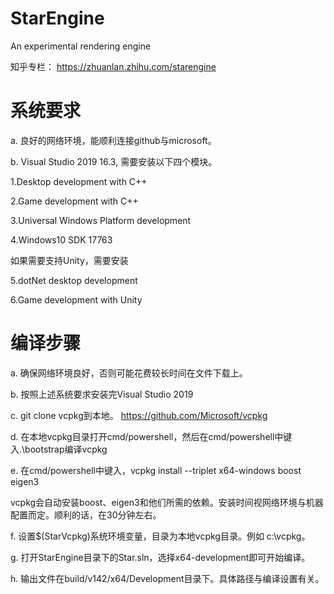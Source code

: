 # StarEngine
An experimental rendering engine

知乎专栏：
https://zhuanlan.zhihu.com/starengine

# 系统要求
a. 良好的网络环境，能顺利连接github与microsoft。

b. Visual Studio 2019 16.3, 需要安装以下四个模块。

  1.Desktop development with C++

  2.Game development with C++

  3.Universal Windows Platform development

  4.Windows10 SDK 17763
  
  如果需要支持Unity，需要安装

  5.dotNet desktop development

  6.Game development with Unity

# 编译步骤
a. 确保网络环境良好，否则可能花费较长时间在文件下载上。

b. 按照上述系统要求安装完Visual Studio 2019

c. git clone vcpkg到本地。 https://github.com/Microsoft/vcpkg 

d. 在本地vcpkg目录打开cmd/powershell，然后在cmd/powershell中键入.\bootstrap编译vcpkg

e. 在cmd/powershell中键入，vcpkg install --triplet x64-windows boost eigen3

vcpkg会自动安装boost、eigen3和他们所需的依赖。安装时间视网络环境与机器配置而定。顺利的话，在30分钟左右。

f. 设置$(StarVcpkg)系统环境变量，目录为本地vcpkg目录。例如 c:\vcpkg。

g. 打开StarEngine目录下的Star.sln，选择x64-development即可开始编译。

h. 输出文件在build/v142/x64/Development目录下。具体路径与编译设置有关。
